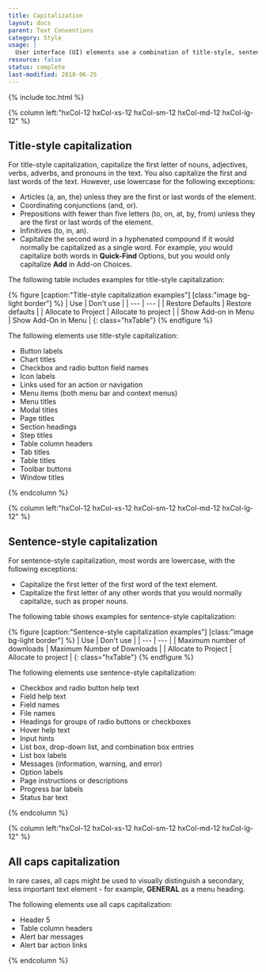 ```yaml
---
title: Capitalization
layout: docs
parent: Text Conventions
category: Style
usage: |
  User interface (UI) elements use a combination of title-style, sentence-style, and all caps capitalization. When you use different capitalization styles for different types of content you can improve scannability, organize information, and guide users to key actions. It is important to apply these capitalization guidelines consistently to make the UI clear and succinct.
resource: false
status: complete
last-modified: 2018-06-25
---
```


{% include toc.html %}

<section class="static-section"  markdown="1">

<div class="hxRow" markdown="1">

{% column left:"hxCol-12 hxCol-xs-12 hxCol-sm-12 hxCol-md-12 hxCol-lg-12" %}

## Title-style capitalization

For title-style capitalization, capitalize the first letter of nouns, adjectives, verbs, adverbs, and pronouns in the text. You also capitalize the first and last words of the text. However, use lowercase for the following exceptions:

- Articles (a, an, the) unless they are the first or last words of the element.
- Coordinating conjunctions (and, or).
- Prepositions with fewer than five letters (to, on, at, by, from) unless they are the first or last words of the element.
- Infinitives (to, in, an).
- Capitalize the second word in a hyphenated compound if it would normally be capitalized as a single word. For example, you would capitalize both words in **Quick-Find** Options, but you would only capitalize **Add** in Add-on Choices.

The following table includes examples for title-style capitalization:

{% figure [caption:"Title-style capitalization examples"] [class:"image bg-light border"] %}
| Use | Don't use  |
| --- | --- |
| Restore Defaults | Restore defaults |
| Allocate to Project | Allocate to project |
| Show Add-on in Menu | Show Add-On in Menu |
{: class="hxTable"}
{% endfigure %}

The following elements use title-style capitalization:

- Button labels
- Chart titles
- Checkbox and radio button field names
- Icon labels
- Links used for an action or navigation
- Menu items (both menu bar and context menus)
- Menu titles
- Modal titles
- Page titles
- Section headings
- Step titles
- Table column headers
- Tab titles
- Table titles
- Toolbar buttons
- Window titles

{% endcolumn %}

</div>

</section>

<section class="static-section"  markdown="1">

<div class="hxRow" markdown="1">

{% column left:"hxCol-12 hxCol-xs-12 hxCol-sm-12 hxCol-md-12 hxCol-lg-12" %}

## Sentence-style capitalization

For sentence-style capitalization, most words are lowercase, with the following exceptions:

- Capitalize the first letter of the first word of the text element.
- Capitalize the first letter of any other words that you would normally capitalize, such as proper nouns.

The following table shows examples for sentence-style capitalization:

{% figure [caption:"Sentence-style capitalization examples"] [class:"image bg-light border"] %}
| Use | Don't use  |
| --- | --- |
| Maximum number of downloads | Maximum Number of Downloads |
| Allocate to Project | Allocate to project |
{: class="hxTable"}
{% endfigure %}

The following elements use sentence-style capitalization:

- Checkbox and radio button help text
- Field help text
- Field names
- File names
- Headings for groups of radio buttons or checkboxes
- Hover help text
- Input hints
- List box, drop-down list, and combination box entries
- List box labels
- Messages (information, warning, and error)
- Option labels
- Page instructions or descriptions
- Progress bar labels
- Status bar text

{% endcolumn %}

</div>

</section>

<section class="static-section"  markdown="1">

<div class="hxRow" markdown="1">

{% column left:"hxCol-12 hxCol-xs-12 hxCol-sm-12 hxCol-md-12 hxCol-lg-12" %}

## All caps capitalization

In rare cases, all caps might be used to visually distinguish a secondary, less important text element - for example, **GENERAL** as a menu heading.

The following elements use all caps capitalization:

- Header 5
- Table column headers
- Alert bar messages
- Alert bar action links

{% endcolumn %}

</div>

</section>
